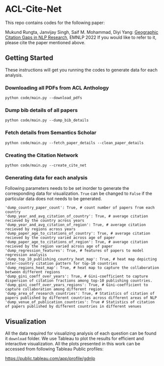# ACL-Cite-Net
This repo contains codes for the following paper:

Mukund Rungta, Janvijay Singh, Saif M. Mohammad, Diyi Yang: [Geographic Citation Gaps in NLP Research](https://arxiv.org/pdf/2210.14424.pdf), EMNLP 2022
If you would like to refer to it, please cite the paper mentioned above. 

## Getting Started
These instructions will get you running the codes to generate data for each analysis.

### Downloading all PDFs from ACL Anthology
```python code/main.py --download_pdfs```

### Dump bib details of all papers
```python code/main.py --dump_bib_details```

### Fetch details from Semantics Scholar
```python code/main.py --fetch_paper_details --clean_paper_details```

### Creating the Citation Network
```python code/main.py --create_cite_net```

### Generating data for each analysis
Following parameters needs to be set inorder to generate the corresponding data for visualization. `True` can be changed to `False` if the particular data does not needs to be generated.

```
'dump_country_paper_count': True, # count number of papers from each country
'dump_year_and_avg_citation_of_country': True, # average citation recieved by the country across years
'dump_year_and_avg_citation_of_region': True, # average citation recieved by regions across years
'dump_paper_age_to_citations_of_country': True, # average citation recieved by the country varied across age of paper
'dump_paper_age_to_citations_of_region': True, # average citation recieved by the region varied across age of paper
'dump_regression_features': True, # features of papers to model regression analysis 
'dump_top_10_publishing_country_heat_map': True, # heat map depicting inter-country citation pattern for top-10 countries
'dump_regions_heat_map': True, # heat map to capture the collaboration between different regions
'dump_gini_coeff_over_years': True, # Gini-coefficient to capture dispersion of citation fractions among top-10 publishing countries.
'dump_gini_coeff_over_years_regions': True, # Gini-coefficient to capture collaboration among different region
'dump_area_of_research_countries': True, # Statistics of citation of papers published by different countries across different areas of NLP
'dump_venue_of_publication_countries': True # Statistics of citation of papers published by different countries in different venues
```

## Visualization
All the data required for visualizing analysis of each question can be found it `download` folder. 
We use Tableau to plot the results for efficient and interactive visualization. All the plots presented in this work can be accessed from
following Tableau Public profiles:

https://public.tableau.com/app/profile/gdnlp






